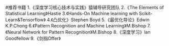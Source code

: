 #推荐书籍
1.《深度学习核心技术与实践》猿辅导研究团队
2.《The Elements of Statistical Learning》Hastie
3.《Hands-On Machine learning with Scikit-Learn&Tensorflow》
4.《凸优化》Stephen Boyd
5.《最优化导论》Edwin K.P.Chong
6.《Pattern Recognition and Machine Learning》M.Bishop
7.《Neural Network for Pattern Recognition》M.Bishop
8.《深度学习》lan Goodfellow
9.《剑指Offer》
